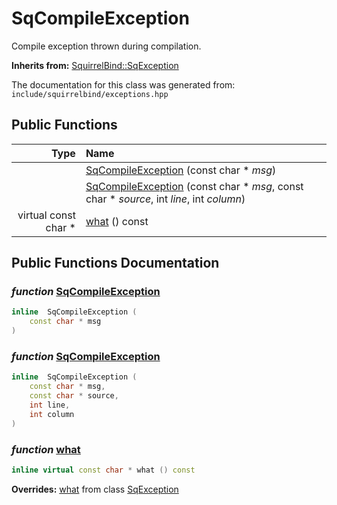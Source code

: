 SqCompileException
===================================

Compile exception thrown during compilation. 

**Inherits from:** [SquirrelBind::SqException](SquirrelBind_SqException.html)

The documentation for this class was generated from: `include/squirrelbind/exceptions.hpp`



## Public Functions

| Type | Name |
| -------: | :------- |
|   | [SqCompileException](#bad7a29a) (const char * _msg_)  |
|   | [SqCompileException](#90ec4df9) (const char * _msg_, const char * _source_, int _line_, int _column_)  |
|  virtual const char * | [what](#ff24b0bf) () const  |


## Public Functions Documentation

### _function_ <a id="bad7a29a" href="#bad7a29a">SqCompileException</a>

```cpp
inline  SqCompileException (
    const char * msg
) 
```



### _function_ <a id="90ec4df9" href="#90ec4df9">SqCompileException</a>

```cpp
inline  SqCompileException (
    const char * msg,
    const char * source,
    int line,
    int column
) 
```



### _function_ <a id="ff24b0bf" href="#ff24b0bf">what</a>

```cpp
inline virtual const char * what () const 
```



**Overrides:** [what](/docs/SquirrelBind_SqException.md#6117f924) from class [SqException](/docs/SquirrelBind_SqException.md)



